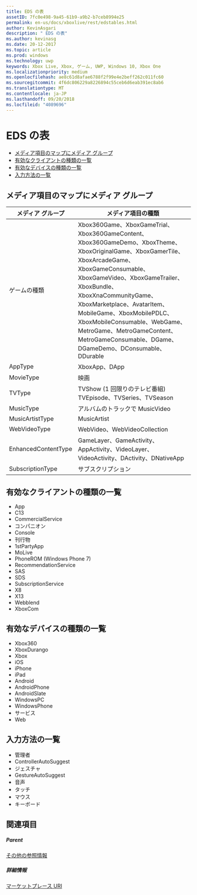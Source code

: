 ```yaml
---
title: EDS の表
assetID: 7fc0e498-9a45-61b9-a9b2-b7ceb8994e25
permalink: en-us/docs/xboxlive/rest/edstables.html
author: KevinAsgari
description: " EDS の表"
ms.author: kevinasg
ms.date: 20-12-2017
ms.topic: article
ms.prod: windows
ms.technology: uwp
keywords: Xbox Live, Xbox, ゲーム, UWP, Windows 10, Xbox One
ms.localizationpriority: medium
ms.openlocfilehash: ae8c61d8afae6788f2f99e4e2beff262c011fc60
ms.sourcegitcommit: 4f6dc806229a8226894c55ceb6d6eab391ec8ab6
ms.translationtype: MT
ms.contentlocale: ja-JP
ms.lasthandoff: 09/20/2018
ms.locfileid: "4089696"
---
```

# <a name="eds-tables"></a>EDS の表

  * [メディア項目のマップにメディア グループ](#ID4EQ)
  * [有効なクライアントの種類の一覧](#ID4EFD)
  * [有効なデバイスの種類の一覧](#ID4EPE)
  * [入力方法の一覧](#ID4ERF)

<a id="ID4EQ"></a>


## <a name="media-group-to-media-item-map"></a>メディア項目のマップにメディア グループ

| メディア グループ| メディア項目の種類| 
| --- | --- |
| ゲームの種類| Xbox360Game、XboxGameTrial、Xbox360GameContent、Xbox360GameDemo、XboxTheme、XboxOriginalGame、XboxGamerTile、XboxArcadeGame、XboxGameConsumable、XboxGameVideo、XboxGameTrailer、XboxBundle、XboxXnaCommunityGame、XboxMarketplace、AvatarItem、MobileGame、XboxMobilePDLC、XboxMobileConsumable、WebGame、MetroGame、MetroGameContent、MetroGameConsumable、DGame、DGameDemo、DConsumable、DDurable|
| AppType| XboxApp、DApp|
| MovieType| 映画|
| TVType| TVShow (1 回限りのテレビ番組) TVEpisode、TVSeries、TVSeason|
| MusicType| アルバムのトラックで MusicVideo|
| MusicArtistType| MusicArtist|
| WebVideoType| WebVideo、WebVideoCollection|
| EnhancedContentType| GameLayer、GameActivity、AppActivity、VideoLayer、VideoActivity、DActivity、DNativeApp|
| SubscriptionType| サブスクリプション|

<a id="ID4EFD"></a>


## <a name="valid-client-type-list"></a>有効なクライアントの種類の一覧

   * App
   * C13
   * CommercialService
   * コンパニオン
   * Console
   * 刊行物
   * 1stPartyApp
   * MoLive
   * PhoneROM (Windows Phone 7)
   * RecommendationService
   * SAS
   * SDS
   * SubscriptionService
   * X8
   * X13
   * Webblend
   * XboxCom

<a id="ID4EPE"></a>


## <a name="valid-device-type-list"></a>有効なデバイスの種類の一覧

   * Xbox360
   * XboxDurango
   * Xbox
   * iOS
   * iPhone
   * iPad
   * Android
   * AndroidPhone
   * AndroidSlate
   * WindowsPC
   * WindowsPhone
   * サービス
   * Web

<a id="ID4ERF"></a>


## <a name="input-method-list"></a>入力方法の一覧

   * 管理者
   * ControllerAutoSuggest
   * ジェスチャ
   * GestureAutoSuggest
   * 音声
   * タッチ
   * マウス
   * キーボード

<a id="ID4EJG"></a>


## <a name="see-also"></a>関連項目

<a id="ID4ELG"></a>


##### <a name="parent"></a>Parent  

[その他の参照情報](atoc-xboxlivews-reference-additional.md)


<a id="ID4EXG"></a>


##### <a name="further-information"></a>詳細情報

[マーケットプレース URI](../uri/marketplace/atoc-reference-marketplace.md)
